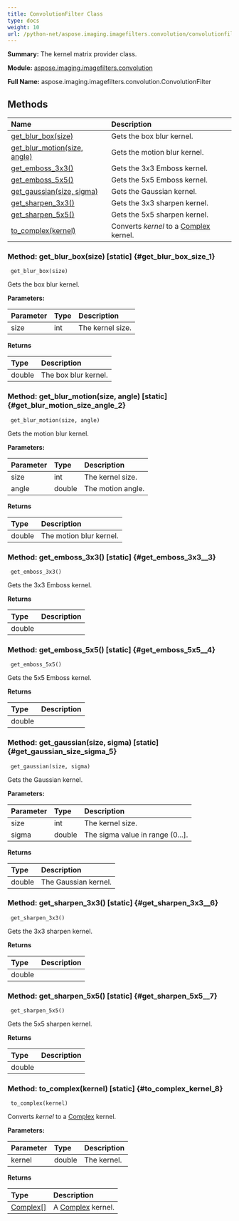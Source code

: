 ```yaml
---
title: ConvolutionFilter Class
type: docs
weight: 10
url: /python-net/aspose.imaging.imagefilters.convolution/convolutionfilter/
---
```


**Summary:** The kernel matrix provider class.

**Module:** [aspose.imaging.imagefilters.convolution](/imaging/python-net/aspose.imaging.imagefilters.convolution/)

**Full Name:** aspose.imaging.imagefilters.convolution.ConvolutionFilter

## **Methods**
| **Name** | **Description** |
| :- | :- |
| [get_blur_box(size)](#get_blur_box_size_1) | Gets the box blur kernel. |
| [get_blur_motion(size, angle)](#get_blur_motion_size_angle_2) | Gets the motion blur kernel. |
| [get_emboss_3x3()](#get_emboss_3x3__3) | Gets the 3x3 Emboss kernel. |
| [get_emboss_5x5()](#get_emboss_5x5__4) | Gets the 5x5 Emboss kernel. |
| [get_gaussian(size, sigma)](#get_gaussian_size_sigma_5) | Gets the Gaussian kernel. |
| [get_sharpen_3x3()](#get_sharpen_3x3__6) | Gets the 3x3 sharpen kernel. |
| [get_sharpen_5x5()](#get_sharpen_5x5__7) | Gets the 5x5 sharpen kernel. |
| [to_complex(kernel)](#to_complex_kernel_8) | Converts _kernel_ to a [Complex](/imaging/python-net/aspose.imaging.imagefilters.complexutils/complex/) kernel. |


### Method: get_blur_box(size)  [static] {#get_blur_box_size_1}


```
 get_blur_box(size) 
```

Gets the box blur kernel.

**Parameters:**

| Parameter | Type | Description |
| :- | :- | :- |
| size | int | The kernel size. |

**Returns**

| Type | Description |
| :- | :- |
| double | The box blur kernel. |


### Method: get_blur_motion(size, angle)  [static] {#get_blur_motion_size_angle_2}


```
 get_blur_motion(size, angle) 
```

Gets the motion blur kernel.

**Parameters:**

| Parameter | Type | Description |
| :- | :- | :- |
| size | int | The kernel size. |
| angle | double | The motion angle. |

**Returns**

| Type | Description |
| :- | :- |
| double | The motion blur kernel. |


### Method: get_emboss_3x3()  [static] {#get_emboss_3x3__3}


```
 get_emboss_3x3() 
```

Gets the 3x3 Emboss kernel.

**Returns**

| Type | Description |
| :- | :- |
| double |  |


### Method: get_emboss_5x5()  [static] {#get_emboss_5x5__4}


```
 get_emboss_5x5() 
```

Gets the 5x5 Emboss kernel.

**Returns**

| Type | Description |
| :- | :- |
| double |  |


### Method: get_gaussian(size, sigma)  [static] {#get_gaussian_size_sigma_5}


```
 get_gaussian(size, sigma) 
```

Gets the Gaussian kernel.

**Parameters:**

| Parameter | Type | Description |
| :- | :- | :- |
| size | int | The kernel size. |
| sigma | double | The sigma value in range (0...]. |

**Returns**

| Type | Description |
| :- | :- |
| double | The Gaussian kernel. |


### Method: get_sharpen_3x3()  [static] {#get_sharpen_3x3__6}


```
 get_sharpen_3x3() 
```

Gets the 3x3 sharpen kernel.

**Returns**

| Type | Description |
| :- | :- |
| double |  |


### Method: get_sharpen_5x5()  [static] {#get_sharpen_5x5__7}


```
 get_sharpen_5x5() 
```

Gets the 5x5 sharpen kernel.

**Returns**

| Type | Description |
| :- | :- |
| double |  |


### Method: to_complex(kernel)  [static] {#to_complex_kernel_8}


```
 to_complex(kernel) 
```

Converts _kernel_ to a [Complex](/imaging/python-net/aspose.imaging.imagefilters.complexutils/complex/) kernel.

**Parameters:**

| Parameter | Type | Description |
| :- | :- | :- |
| kernel | double | The kernel. |

**Returns**

| Type | Description |
| :- | :- |
| [Complex[]](/imaging/python-net/aspose.imaging.imagefilters.complexutils/complex/) | A [Complex](/imaging/python-net/aspose.imaging.imagefilters.complexutils/complex/) kernel. |


